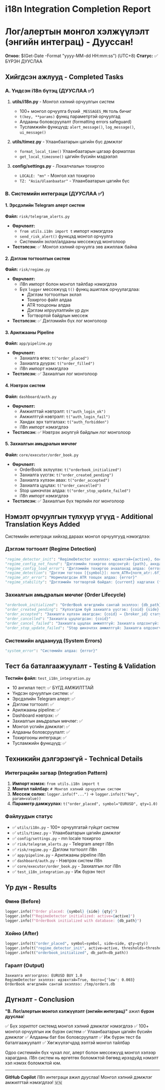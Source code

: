 # i18n Integration Completion Report

# Лог/алертын монгол хэлжүүлэлт (энгийн интеграц) - Дууссан!

**Огноо:** $(Get-Date -Format "yyyy-MM-dd HH:mm:ss") (UTC+8)
**Статус:** ✅ БҮРЭН ДУУСЛАА

## Хийгдсэн ажлууд - Completed Tasks

### A. Үндсэн i18n бүтэц (ДУУСЛАА ✅)

1. **utils/i18n.py** - Монгол хэлний орчуулгын систем

   - 100+ монгол орчуулга бүхий `_MESSAGES_MN` толь бичиг
   - `t(key, **params)` функц параметртэй орчуулгад
   - Алдааны боловсруулалт (formatting errors safeguard)
   - Тусламжийн функцүүд: `alert_message()`, `log_message()`, `ui_message()`

2. **utils/timez.py** - Улаанбаатарын цагийн бүс дэмжлэг

   - `format_local_time()` Улаанбаатарын цагаар форматлах
   - `get_local_timezone()` цагийн бүсийн мэдээлэл

3. **config/settings.py** - Локалчлалын тохиргоо
   - `LOCALE: "mn"` - Монгол хэл тохиргоо
   - `TZ: "Asia/Ulaanbaatar"` - Улаанбаатарын цагийн бүс

### B. Системийн интеграци (ДУУСЛАА ✅)

#### 1. Эрсдэлийн Telegram алерт систем

**Файл:** `risk/telegram_alerts.py`

- **Өөрчлөлт:**
  - `from utils.i18n import t` импорт нэмэгдлээ
  - `send_risk_alert()` функцэд монгол орчуулга
  - Системийн эхлэл/алдааны мессежүүд монголоор
- **Тестэлсэн:** ✅ Монгол хэлний орчуулга зөв ажиллаж байна

#### 2. Дэглэм тогтоолтын систем

**Файл:** `risk/regime.py`

- **Өөрчлөлт:**
  - i18n импорт болон монгол тайлбар нэмэгдлээ
  - Бүх `logger` мессежүүд `t()` функц ашиглаж орчуулагдлаа:
    - Дэглэм тогтоолтын эхлэл
    - Тохиргоо файл алдаа
    - ATR тооцооны алдаа
    - Дэглэм илрүүлэлтийн үр дүн
    - Тогтвортой байдлын мессеж
- **Тестэлсэн:** ✅ Дэглэмийн бүх лог монголоор

#### 3. Арилжааны Pipeline

**Файл:** `app/pipeline.py`

- **Өөрчлөлт:**
  - Захиалга өгөх: `t("order_placed")`
  - Захиалга дүүрэх: `t("order_filled")`
  - i18n импорт нэмэгдлээ
- **Тестэлсэн:** ✅ Захиалгын лог монголоор

#### 4. Нэвтрэх систем

**Файл:** `dashboard/auth.py`

- **Өөрчлөлт:**
  - Амжилттай нэвтрэлт: `t("auth_login_ok")`
  - Амжилтгүй нэвтрэлт: `t("auth_login_fail")`
  - Хандах эрх татгалзах: `t("auth_forbidden")`
  - i18n импорт нэмэгдлээ
- **Тестэлсэн:** ✅ Нэвтрэх аюулгүй байдлын лог монголоор

#### 5. Захиалгын амьдралын мөчлөг

**Файл:** `core/executor/order_book.py`

- **Өөрчлөлт:**
  - OrderBook эхлүүлэх: `t("orderbook_initialized")`
  - Захиалга үүсгэх: `t("order_created_pending")`
  - Захиалга хүлээн авах: `t("order_accepted")`
  - Захиалга цуцлах: `t("order_cancelled")`
  - Stop шинэчлэх алдаа: `t("order_stop_update_failed")`
  - i18n импорт нэмэгдлээ
- **Тестэлсэн:** ✅ Захиалгын бүх төрлийн лог монголоор

## Нэмэлт орчуулгын түлхүүр үгүүд - Additional Translation Keys Added

Системийн интеграци хийхэд дараах монгол орчуулгууд нэмэгдлээ:

### Дэглэм тогтоолт (Regime Detection)

```python
"regime_detector_init": "RegimeDetector эхэллээ: идэвхтэй={active}, босго={thresholds}"
"regime_config_not_found": "Дэглэмийн тохиргоо олдсонгүй: {path}, анхдагч утгуудыг ашиглана"
"regime_config_load_error": "Дэглэмийн тохиргоо ачаалахад алдаа: {error}, анхдагч утгуудыг ашиглана"
"regime_detection": "Дэглэм тогтоох [{symbol}]: norm_ATR={norm_atr:.6f}, ret_vol={ret_vol:.6f}, түүхий={raw_regime}, тогтвортой={stable_regime}"
"regime_atr_error": "Нормчлагдсан ATR тооцох алдаа: {error}"
"regime_stability": "Дэглэмийн тогтвортой байдал: {current} хадгалах (тууштай={consistency:.2f} < {threshold})"
```

### Захиалгын амьдралын мөчлөг (Order Lifecycle)

```python
"orderbook_initialized": "OrderBook өгөгдлийн сантай эхэллээ: {db_path}"
"order_created_pending": "Хүлээгдэж буй захиалга үүсгэв: {coid} {side} {qty} {symbol}"
"order_accepted": "Захиалга хүлээн авагдсан: {coid} → {broker_id} статус={status}"
"order_cancelled": "Захиалга цуцлагдсан: {coid}"
"order_cancel_failed": "Захиалга цуцлах амжилтгүй: Захиалга олдсонгүй: {coid}"
"order_stop_update_failed": "Stop шинэчлэх амжилтгүй: Захиалга олдсонгүй: {coid}"
```

### Системийн алдаанууд (System Errors)

```python
"system_error": "Системийн алдаа: {error}"
```

## Тест ба баталгаажуулалт - Testing & Validation

**Тестийн файл:** `test_i18n_integration.py`

- 10 ангилал тест: ✅ БҮГД АМЖИЛТТАЙ
- Үндсэн орчуулгын систем: ✅
- Эрсдэлийн Telegram алерт: ✅
- Дэглэм тогтоолт: ✅
- Арилжааны pipeline: ✅
- Dashboard нэвтрэх: ✅
- Захиалгын амьдралын мөчлөг: ✅
- Монгол үсгийн дэмжлэг: ✅
- Алдааны боловсруулалт: ✅
- Тохиргооны интеграци: ✅
- Тусламжийн функцүүд: ✅

## Техникийн дэлгэрэнгүй - Technical Details

### Интеграцийн загвар (Integration Pattern)

1. **Импорт нэмэх:** `from utils.i18n import t`
2. **Монгол тайлбар:** `# Монгол хэлний орчуулгын систем`
3. **Мессеж солих:** `logger.info(f"...")` → `logger.info(t("key", param=value))`
4. **Параметр дамжуулах:** `t("order_placed", symbol="EURUSD", qty=1.0)`

### Файлуудын статус

- ✅ `utils/i18n.py` - 100+ орчуулгатай гүйцэт систем
- ✅ `utils/timez.py` - Улаанбаатарын цагийн дэмжлэг
- ✅ `config/settings.py` - mn locale тохиргоо
- ✅ `risk/telegram_alerts.py` - Telegram алерт i18n
- ✅ `risk/regime.py` - Дэглэм тогтоолт i18n
- ✅ `app/pipeline.py` - Арилжааны pipeline i18n
- ✅ `dashboard/auth.py` - Нэвтрэх систем i18n
- ✅ `core/executor/order_book.py` - Захиалгын лог i18n
- ✅ `test_i18n_integration.py` - Иж бүрэн тест

## Үр дүн - Results

### Өмнө (Before)

```python
logger.info(f"Order placed: {symbol} {side} {qty}")
logger.info(f"RegimeDetector initialized: active={active}")
logger.info(f"OrderBook initialized with database: {db_path}")
```

### Хойно (After)

```python
logger.info(t("order_placed", symbol=symbol, side=side, qty=qty))
logger.info(t("regime_detector_init", active=active, thresholds=thresholds))
logger.info(t("orderbook_initialized", db_path=db_path))
```

### Гаралт (Output)

```
Захиалга илгээгдлээ: EURUSD BUY 1.0
RegimeDetector эхэллээ: идэвхтэй=True, босго={'low': 0.003}
OrderBook өгөгдлийн сантай эхэллээ: /tmp/orders.db
```

## Дүгнэлт - Conclusion

**"B. Лог/алертын монгол хэлжүүлэлт (энгийн интеграц)"** ажил **бүрэн дууслаа**!

✅ Бүх зорилтот системд монгол хэлний дэмжлэг нэмэгдлээ
✅ 100+ монгол орчуулгын иж бүрэн систем
✅ Улаанбаатарын цагийн бүсийн дэмжлэг
✅ Алдааны бат бэх боловсруулалт
✅ Иж бүрэн тест ба баталгаажуулалт
✅ Хөгжүүлэгчдэд ээлтэй монгол тайлбар

Одоо системийн бүх чухал лог, алерт болон мессежүүд монгол хэлээр харагдана. i18n систем нь өргөтгөх боломжтой бөгөөд ирээдүйд нэмэлт хэл нэмэх боломжтой юм.

---

**GitHub Copilot** i18n интеграци ажил дууслаа!
Монгол хэлний дэмжлэг амжилттай нэмэгдлээ! 🇲🇳
